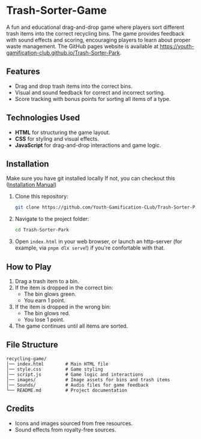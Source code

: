 # Trash-Sorter-Game

A fun and educational drag-and-drop game where players sort different trash items into the correct recycling bins. The game provides feedback with sound effects and scoring, encouraging players to learn about proper waste management. The GitHub pages website is available at https://youth-gamification-club.github.io/Trash-Sorter-Park.

## Features
- Drag and drop trash items into the correct bins.
- Visual and sound feedback for correct and incorrect sorting.
- Score tracking with bonus points for sorting all items of a type.

## Technologies Used
- **HTML** for structuring the game layout.
- **CSS** for styling and visual effects.
- **JavaScript** for drag-and-drop interactions and game logic.

## Installation
Make sure you have git installed locally If not, you can checkout this ([Installation Manual](https://git-scm.com/book/en/v2/Getting-Started-Installing-Git))
1. Clone this repository:
   ```sh
   git clone https://github.com/Youth-Gamification-CLub/Trash-Sorter-Park.git
   ```
2. Navigate to the project folder:
   ```sh
   cd Trash-Sorter-Park
   ```
3. Open `index.html` in your web browser, or launch an http-server (for example, via `pnpm dlx serve`!) if you're confortable with that.

## How to Play
1. Drag a trash item to a bin.
2. If the item is dropped in the correct bin:
   - The bin glows green.
   - You earn 1 point.
3. If the item is dropped in the wrong bin:
   - The bin glows red.
   - You lose 1 point.
4. The game continues until all items are sorted.

## File Structure
```
recycling-game/
│── index.html        # Main HTML file
│── style.css         # Game styling
│── script.js         # Game logic and interactions
│── images/           # Image assets for bins and trash items
│── Sounds/           # Audio files for game feedback
└── README.md         # Project documentation
```

## Credits
- Icons and images sourced from free resources.
- Sound effects from royalty-free sources.


